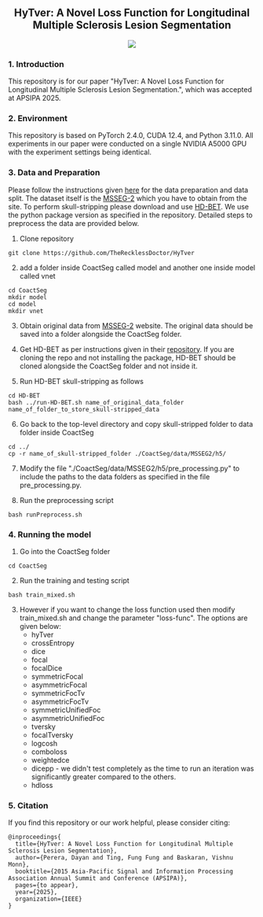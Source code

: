 <div align="center">
    <h2>HyTver:  A Novel Loss Function for Longitudinal Multiple Sclerosis Lesion Segmentation</h2>
</div>

<p align="center">
    <a href="https://arxiv.org/abs/2508.17639" alt="arXiv">
    <img src="https://img.shields.io/badge/arXiv-2507.10999-b31b1b.svg?style=flat" /></a>
</p>


### 1. Introduction
This repository is for our paper "HyTver:  A Novel Loss Function for Longitudinal Multiple Sclerosis Lesion Segmentation.", which was accepted at APSIPA 2025.

### 2. Environment
This repository is based on PyTorch 2.4.0, CUDA 12.4, and Python 3.11.0. All experiments in our paper were conducted on a single NVIDIA A5000 GPU with the experiment settings being identical. 

### 3. Data and Preparation
Please follow the instructions given [here](https://github.com/ycwu1997/CoactSeg/) for the data preparation and data split. The dataset itself is the [MSSEG-2](https://portal.fli-iam.irisa.fr/msseg-2/data/) which you have to obtain from the site. To perform skull-stripping please download and use [HD-BET](https://github.com/MIC-DKFZ/HD-BET). We use the python package version as specified in the repository. Detailed steps to preprocess the data are provided below.

1. Clone repository
```
git clone https://github.com/TheRecklessDoctor/HyTver 
```

2. add a folder inside CoactSeg called model and another one inside model called vnet
```
cd CoactSeg
mkdir model
cd model
mkdir vnet
```

3. Obtain original data from [MSSEG-2](https://portal.fli-iam.irisa.fr/msseg-2/data/) website. The original data should be saved into a folder alongside the CoactSeg folder.

4. Get HD-BET as per instructions given in their [repository](https://github.com/MIC-DKFZ/HD-BET). If you are cloning the repo and not installing the package, HD-BET should be cloned alongside the CoactSeg folder and not inside it.

5. Run HD-BET skull-stripping as follows  
```
cd HD-BET
bash ../run-HD-BET.sh name_of_original_data_folder name_of_folder_to_store_skull-stripped_data
```

6. Go back to the top-level directory and copy skull-stripped folder to data folder inside CoactSeg
```
cd ../
cp -r name_of_skull-stripped_folder ./CoactSeg/data/MSSEG2/h5/
```

7. Modify the file "./CoactSeg/data/MSSEG2/h5/pre_processing.py" to include the paths to the data folders as specified in the file pre_processing.py.

8. Run the preprocessing script
```
bash runPreprocess.sh
```


### 4. Running the model

1. Go into the CoactSeg folder
```
cd CoactSeg
```

2. Run the training and testing script
```
bash train_mixed.sh
```

3. However if you want to change the loss function used then modify train_mixed.sh and change the parameter "loss-func". The options are given below:  
    * hyTver
    * crossEntropy
    * dice
    * focal
    * focalDice
    * symmetricFocal
    * asymmetricFocal
    * symmetricFocTv
    * asymmetricFocTv 
    * symmetricUnifiedFoc
    * asymmetricUnifiedFoc
    * tversky
    * focalTversky
    * logcosh
    * comboloss
    * weightedce
    * dicepp - we didn't test completely as the time to run an iteration was significantly greater compared to the others.
    * hdloss

### 5. Citation
If you find this repository or our work helpful, please consider citing:
```
@inproceedings{
  title={HyTver: A Novel Loss Function for Longitudinal Multiple Sclerosis Lesion Segmentation},
  author={Perera, Dayan and Ting, Fung Fung and Baskaran, Vishnu Monn},
  booktitle={2015 Asia-Pacific Signal and Information Processing Association Annual Summit and Conference (APSIPA)},
  pages={to appear},
  year={2025},
  organization={IEEE}
}
```
